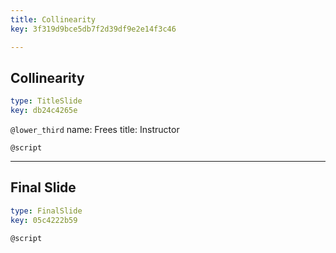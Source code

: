 ```yaml
---
title: Collinearity
key: 3f319d9bce5db7f2d39df9e2e14f3c46

---
```

## Collinearity

```yaml
type: TitleSlide
key: db24c4265e
```





`@lower_third`
name: Frees
title: Instructor

`@script`




---
## Final Slide

```yaml
type: FinalSlide
key: 05c4222b59
```






`@script`



